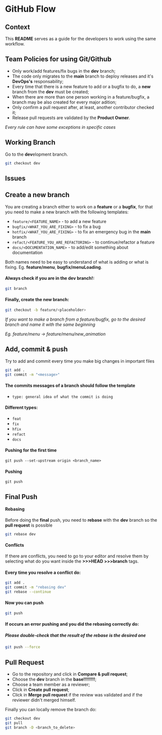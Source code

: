 # GitHub Flow
## Context
This **README** serves as a guide for the developers to work using the same workflow.

## Team Policies for using Git/Github
* Only work/add features/fix bugs in the **dev** branch;
* The code only migrates to the **main** branch to deploy releases and it's **DevOps's** responsability;
* Every time that there is a new feature to add or a bugfix to do, a **new** branch from the **dev** must be created;
* When there are more than one person working in a feature/bugfix, a branch may be also created for every major adition;
* Only confirm a pull request after, at least, another contributor checked it;
* Release pull requests are validated by the **Product Owner**.

*Every rule can have some exceptions in specific cases* 

## Working Branch
Go to the **dev**elopment branch. 
```bash
git checkout dev
```

## Issues


## Create a new branch
You are creating a branch either to work on a **feature** or a **bugfix**, for that you need to make a new branch with the following templates:
* `feature/<FEATURE_NAME>` - to add a new feature
* `bugfix/<WHAT_YOU_ARE_FIXING>` - to fix a bug
* `hotfix/<WHAT_YOU_ARE_FIXING>` - to fix an emergency bug in the **main** branch
* `refact/<FEATURE_YOU_ARE_REFACTORING>` - to continue/refactor a feature
* `docs/<DOCUMENTATION_NAME>` - to add/edit something about documentation

Both names need to be easy to understand of what is adding or what is fixing. Eg. **feature/menu**, **bugfix/menuLoading**.

#### Always check if you are in the **dev** branch!:
```bash
git branch
```

#### Finally, create the new branch:
```bash
git checkout -b feature/<placeholder>
```

*If you want to make a branch from a feature/bugfix, go to the desired branch and name it with the same beginning*

*Eg. feature/menu -> feature/menu/new_animation*

## Add, commit & push 
Try to add and commit every time you make big changes in important files
```bash
git add .
git commit -m "<message>"
```
#### The commits messages of a branch should follow the template
* `type: general idea of what the commit is doing`

#### Different types:
* `feat`
* `fix`
* `hfix`
* `refact`
* `docs`

#### Pushing for the first time
`git push --set-upstream origin <branch_name>`
#### Pushing
`git push`

## Final Push
#### Rebasing
Before doing the **final** push, you need to **rebase** with the **dev** branch so the **pull request** is possible

```bash
git rebase dev
```

#### Conflicts
If there are conflicts, you need to go to your editor and resolve them by selecting what do you want inside the **>>>HEAD   >>>branch** tags.

#### Every time you resolve a conflict do:
```bash
git add .
git commit -m "rebasing dev"
git rebase --continue
```
#### Now you can push
```bash
git push
```
#### If occurs an error pushing and you did the rebasing correctly do:
##### Please double-check that the result of the rebase is the desired one
```bash
git push --force
```

## Pull Request
* Go to the repository and click in **Compare & pull request**;
* Choose the **dev** branch in the **base!!!!!!!!**;
* Choose a team member as a reviewer; 
* Click in **Create pull request**;
* Click in **Merge pull request** if the review was validated and if the reviewer didn't merged himself. 

Finally you can locally remove the branch do:
```bash
git checkout dev
git pull
git branch -D <branch_to_delete>
```